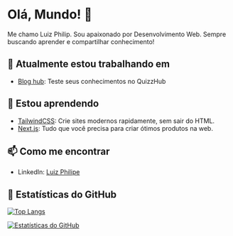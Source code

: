 # Olá, Mundo! 👋

Me chamo Luiz Philip. Sou apaixonado por Desenvolvimento Web. Sempre buscando aprender e compartilhar conhecimento!

## 🔭 Atualmente estou trabalhando em

- [Blog hub](https://github.com/Srcyax/blog-hub): Teste seus conhecimentos no QuizzHub

## 🌱 Estou aprendendo

- [TailwindCSS](https://tailwindcss.com/): Crie sites modernos rapidamente, sem sair do HTML.
- [Next.js](https://nextjs.org/): Tudo que você precisa para criar ótimos produtos na web.

## 📫 Como me encontrar

- LinkedIn: [Luiz Philipe](https://www.linkedin.com/in/luiz-philipe-875ab42a1/)


## 🚀 Estatísticas do GitHub

[![Top Langs](https://github-readme-stats.vercel.app/api/top-langs/?username=Srcyax&layout=compact)](https://github.com/Srcyax)

[![Estatísticas do GitHub](https://github-readme-stats.vercel.app/api?username=Srcyax)](https://github.com/Srcyax)
